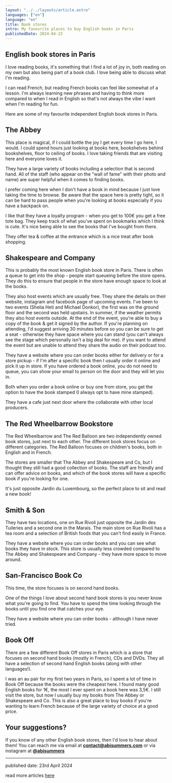 ```yaml
---
layout: "../../layouts/article.astro"
languages: ["en"]
language: "en"
title: Book stores
intro: My favourite places to buy English books in Paris
publishedDate: 2024-04-23
---
```


## English book stores in Paris

I love reading books, it's something that I find a lot of joy in, both reading on my own but also being part of a book club. I love being able to discuss what I'm reading.

I can read French, but reading French books can feel like somewhat of a lesson. I'm always learning new phrases and having to think more compared to when I read in English so that's not always the vibe I want when I'm reading for fun.

Here are some of my favourite independent English book stores in Paris.

## The Abbey

This place is magical, if I could bottle the joy I get every time I go here, I would. I could spend hours just looking at books here, bookshelves behind bookshelves, floor to ceiling of books. I love taking friends that are visiting here and everyone loves it.

They have a large variety of books including a selection that is second hand. All of the staff (who appear on the "wall of fame" with their photo and name) are super helpful when it comes to finding books.

I prefer coming here when I don't have a book in mind because I just love taking the time to browse. Be aware that the space here is pretty tight, so it can be hard to pass people when you're looking at books especially if you have a backpack on.

I like that they have a loyalty program - when you get to 100€ you get a free tote bag. They keep track of what you've spent on bookmarks which I think is cute. It's nice being able to see the books that I've bought from there.

They offer tea & coffee at the entrance which is a nice treat after book shopping.

## Shakespeare and Company

This is probably the most known English book store in Paris. There is often a queue to get into the shop - people start queueing before the store opens. They do this to ensure that people in the store have enough space to look at the books.

They also host events which are usually free. They share the details on their website, instagram and facebook page of upcoming events. I've been to two events (Shelia Heti and Michael Donkor), the first was on the ground floor and the second was held upstairs. In summer, if the weather permits they also host events outside. At the end of the event, you're able to buy a copy of the book & get it signed by the author. If you're planning on attending, I'd suggest arriving 30 minutes before so you can be sure to get a seat - otherwise they have space where you can stand (you can't always see the stage which personally isn't a big deal for me). If you want to attend the event but are unable to attend they share the audio on their podcast too.

They have a website where you can order books either for delivery or for a store pickup - if I'm after a specific book then I usually order it online and pick it up in store. If you have ordered a book online, you do not need to queue, you can show your email to person on the door and they will let you in.

Both when you order a book online or buy one from store, you get the option to have the book stamped (I always opt to have mine stamped).

They have a cafe just next door where the collaborate with other local producers.

## The Red Wheelbarrow Bookstore

The Red Wheelbarrow and The Red Balloon are two independently owned book stores, just next to each other. The different book stores focus on different categories. The Red Balloon focuses on children's books, both in English and in French.

The stores are smaller that The Abbey and Shakespeare and Co, but I thought they still had a good collection of books. The staff are friendly and can offer advice on books, and which of the book stores will have a specific book if you're looking for one.

It's just opposite Jardin du Luxembourg, so the perfect place to sit and read a new book!

## Smith & Son

They have two locations, one on Rue Rivoli just opposite the Jardin des Tuileries and a second one in the Marais. The main store on Rue Rivoli has a tea room and a selection of British foods that you can't find easily in France.

They have a website where you can order books and you can see what books they have in stock. This store is usually less crowded compared to The Abbey and Shakespeare and Company - they have more space to move around.

## San-Francisco Book Co

This time, the store focuses is on second hand books.

One of the things I love about second hand book stores is you never know what you're going to find. You have to spend the time looking through the books until you find one that catches your eye.

They have a website where you can order books - although I have never tried.

## Book Off

There are a few different Book Off stores in Paris which is a store that focuses on second hand books (mostly in French), CDs and DVDs. They all have a selection of second hand English books (along with other languages!).

I was an au pair for my first two years in Paris, so I spent a lot of time in Book Off because the books were the cheapest here. I found many good English books for 1€, the most I ever spent on a book here was 3,5€. I still visit the store, but now I usually buy my books from The Abbey or Shakespeare and Co. This is also a great place to buy books if you're wanting to learn French because of the large variety of choice at a good price.

## Your suggestions?

If you know of any other English book stores, then I'd love to hear about them! You can reach me via email at **[contact@abisummers.com](mailto:contact@abisummers.com)** or via instagram at **[@abisummers](https://www.instagram.com/abisummers/)**

---

published date: 23rd April 2024

read more articles [here](/articles/)
